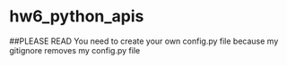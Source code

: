 # hw6_python_apis

##PLEASE READ
You need to create your own config.py file because my gitignore removes my config.py file 
